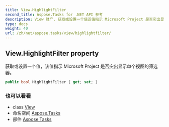 ```yaml
---
title: View.HighlightFilter
second_title: Aspose.Tasks for .NET API 参考
description: View 财产. 获取或设置一个值该值指示 Microsoft Project 是否突出显示单个视图的筛选器
type: docs
weight: 40
url: /zh/net/aspose.tasks/view/highlightfilter/
---
```

## View.HighlightFilter property

获取或设置一个值，该值指示 Microsoft Project 是否突出显示单个视图的筛选器。

```csharp
public bool HighlightFilter { get; set; }
```

### 也可以看看

* class [View](../)
* 命名空间 [Aspose.Tasks](../../view/)
* 部件 [Aspose.Tasks](../../../)


